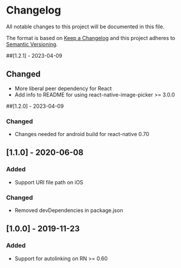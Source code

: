 # Changelog
All notable changes to this project will be documented in this file.

The format is based on [Keep a Changelog](http://keepachangelog.com/en/1.0.0/)
and this project adheres to [Semantic Versioning](http://semver.org/spec/v2.0.0.html).

##[1.2.1] - 2023-04-09
## Changed
- More liberal peer dependency for React
- Add info to README for using react-native-image-picker >= 3.0.0

##[1.2.0] - 2023-04-09
### Changed
- Changes needed for android build for react-native 0.70

## [1.1.0] - 2020-06-08
### Added
- Support URI file path on iOS
### Changed
- Removed devDependencies in package.json

## [1.0.0] - 2019-11-23
### Added
- Support for autolinking on RN >= 0.60
